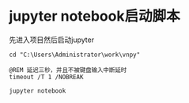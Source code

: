 # jupyter notebook启动脚本

先进入项目然后启动jupyter

```batch
cd "C:\Users\Administrator\work\vnpy"

@REM 延迟三秒，并且不被键盘输入中断延时
timeout /T 1 /NOBREAK

jupyter notebook
```